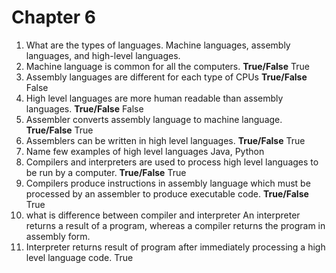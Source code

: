 # Chapter 6
1. What are the types of languages.
Machine languages, assembly languages, and high-level languages.
2. Machine language is common for all the computers. **True/False**
True
3. Assembly languages are different for each type of CPUs **True/False**
False
4. High level languages are more human readable than assembly languages. **True/False**
False
5. Assembler converts assembly language to machine language. **True/False**
True
6. Assemblers can be written in high level languages. **True/False**
True
7. Name few examples of high level languages
Java, Python
8. Compilers and interpreters are used to process high level languages to be run by a computer. **True/False**
True
9.  Compilers produce instructions in assembly language which must be processed by an assembler to produce executable code. **True/False**
True
10. what is difference between compiler and interpreter
An interpreter returns a result of a program, whereas a compiler returns the program in assembly form.
11. Interpreter returns result of program after immediately processing a high level language code.
True